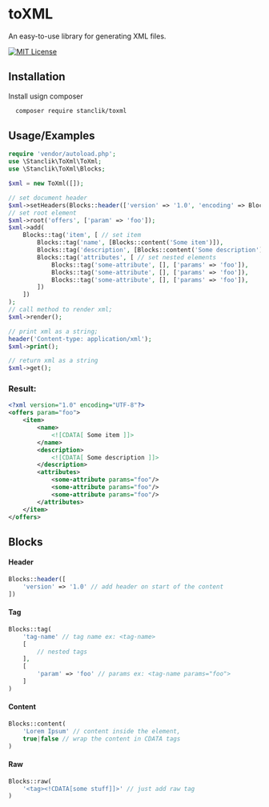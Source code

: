 
# toXML

An easy-to-use library for generating XML files.



[![MIT License](https://img.shields.io/badge/License-MIT-green.svg)](https://choosealicense.com/licenses/mit/)



## Installation

Install usign composer

```bash
  composer require stanclik/toxml
```
    
## Usage/Examples

```php
require 'vendor/autoload.php';
use \Stanclik\ToXml\ToXml;
use \Stanclik\ToXml\Blocks;

$xml = new ToXml([]);

// set document header
$xml->setHeaders(Blocks::header(['version' => '1.0', 'encoding' => Blocks::UTF_8]));
// set root element
$xml->root('offers', ['param' => 'foo']);
$xml->add(
    Blocks::tag('item', [ // set item
        Blocks::tag('name', [Blocks::content('Some item')]),
        Blocks::tag('description', [Blocks::content('Some description')]),
        Blocks::tag('attributes', [ // set nested elements
            Blocks::tag('some-attribute', [], ['params' => 'foo']),
            Blocks::tag('some-attribute', [], ['params' => 'foo']),
            Blocks::tag('some-attribute', [], ['params' => 'foo']),
        ])
    ])
);
// call method to render xml;
$xml->render();

// print xml as a string;
header('Content-type: application/xml');
$xml->print();

// return xml as a string
$xml->get();
```

### Result:
```xml
<?xml version="1.0" encoding="UTF-8"?>
<offers param="foo">
    <item>
        <name>
            <![CDATA[ Some item ]]>
        </name>
        <description>
            <![CDATA[ Some description ]]>
        </description>
        <attributes>
            <some-attribute params="foo"/>
            <some-attribute params="foo"/>
            <some-attribute params="foo"/>
        </attributes>
    </item>
</offers>
```

## Blocks

#### Header
```php
Blocks::header([
    'version' => '1.0' // add header on start of the content
])
```

#### Tag
```php
Blocks::tag(
    'tag-name' // tag name ex: <tag-name>
    [
        // nested tags
    ],
    [
        'param' => 'foo' // params ex: <tag-name params="foo">
    ]
)
```

#### Content

```php
Blocks::content(
    'Lorem Ipsum' // content inside the element,
    true|false // wrap the content in CDATA tags
)
```

#### Raw
```php
Blocks::raw(
    '<tag><!CDATA[some stuff]]>' // just add raw tag
)
```
